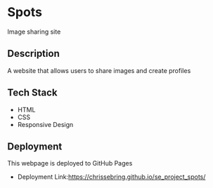 # Spots

Image sharing site

## Description

A website that allows users to share images and create profiles

## Tech Stack

- HTML
- CSS
- Responsive Design

## Deployment

This webpage is deployed to GitHub Pages

- Deployment Link:https://chrissebring.github.io/se_project_spots/
